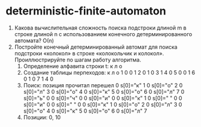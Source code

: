 # deterministic-finite-automaton
1. Какова вычислительная сложность поиска подстроки длиной m в строке длиной n с использованием конечного детерминированного автомата?
  О(n)
2. Постройте конечный детерминированный автомат для поиска подстроки «колокол» в строке «колокольчик и колокол». Проиллюстрируйте по шагам работу алгоритма.
   1) Определение алфавита строки t:
      к л о
   2) Создание таблицы перпеходов:
      к л о
      1 0 0
      1 2 0
      1 0 3
      1 4 0
      5 0 0
      1 6 0
      1 0 7
      1 4 0
   3) Поиск:
    позиция   прочитал   перешел
       0      s[0]="к"      1
       0      s[0]="о"      2
       0      s[0]="л"      3
       0      s[0]="о"      4
       0      s[0]="к"      5
       0      s[0]="о"      6
       0      s[0]="л"      7
       0      s[0]="ь"      0
       0      s[0]="ч"      0
       0      s[0]="и"      0
       0      s[0]="к"      1
       0      s[0]=" "      0
       0      s[0]="и"      0
       0      s[0]=" "      0
       0      s[0]="к"      1
       0      s[0]="о"      2
       0      s[0]="л"      3
       0      s[0]="о"      4
       0      s[0]="к"      5
       0      s[0]="о"      6
       0      s[0]="л"      7
   4) Позиции: 0, 10
